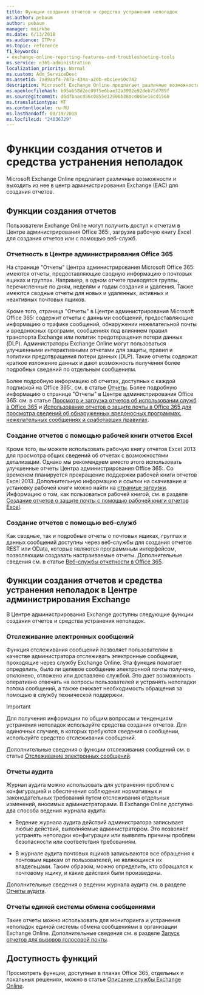 ```yaml
---
title: Функции создания отчетов и средства устранения неполадок
ms.author: pebaum
author: pebaum
manager: mnirkhe
ms.date: 6/13/2018
ms.audience: ITPro
ms.topic: reference
f1_keywords:
- exchange-online-reporting-features-and-troubleshooting-tools
ms.service: o365-administration
localization_priority: Normal
ms.custom: Adm_ServiceDesc
ms.assetid: 7a89aaf4-747a-434a-a20b-ebc1ee10c742
description: Microsoft Exchange Online предлагает различные возможности и выходить из нее в центр администрирования Exchange (EAC) для создания отчетов.
ms.openlocfilehash: b95ab58d2ec09f5e6bae32a3902e92deb75d789f
ms.sourcegitcommit: d6dfbaacd56c0855e12500b38acd06be16cd1560
ms.translationtype: MT
ms.contentlocale: ru-RU
ms.lasthandoff: 09/19/2018
ms.locfileid: "24036729"
---
```

# <a name="reporting-features-and-troubleshooting-tools"></a>Функции создания отчетов и средства устранения неполадок

Microsoft Exchange Online предлагает различные возможности и выходить из нее в центр администрирования Exchange (EAC) для создания отчетов.
  
## <a name="reporting-features"></a>Функции создания отчетов

Пользователи Exchange Online могут получить доступ к отчетам в Центре администрирования Office 365:, загрузив рабочую книгу Excel для создания отчетов или с помощью веб-служб.
  
### <a name="reporting-in-the-office-365-admin-center"></a>Отчетность в Центре администрирования Office 365

На странице "Отчеты" Центра администрирования Microsoft Office 365: имеются отчеты, предоставляющие сводную информацию о почтовых ящиках и группах. Например, в одном отчете приводятся группы, перечисленные по дням, неделям и годам создания и удаления. Также имеются сводные отчеты для новых и удаленных, активных и неактивных почтовых ящиков. 
  
Кроме того, страница "Отчеты" в Центре администрирования Microsoft Office 365: содержит отчеты с данными сообщений, предоставляющие информацию о трафике сообщений, обнаружении нежелательной почты и вредоносных программ, сообщениях под влиянием правил транспорта Exchange или политик предотвращения потери данных (DLP). Администраторы Exchange Online могут пользоваться улучшенными интерактивными отчетами для защиты, правил и политики предотвращения потери данных (DLP). Такие отчеты содержат краткое изложение данных и дают возможность получения более подробных сведений по отдельным сообщениям.
  
Более подробную информацию об отчетах, доступных с каждой подпиской на Office 365:, см. в статье [Отчеты](../office-365-platform-service-description/reports.md). Более подробную информацию о странице "Отчеты" в Центре администрирования Office 365: см. в статье [Просмотр и загрузка отчетов об использовании служб в Office 365](https://go.microsoft.com/fwlink/p/?LinkId=401187) и [Использование отчетов о защите почты в Office 365 для просмотра сведений об обнаруженных вредоносных программах, нежелательных сообщениях и сработавших правилах](https://go.microsoft.com/fwlink/p/?LinkID=401102).
  
### <a name="reporting-using-the-excel-reporting-workbook"></a>Создание отчетов с помощью рабочей книги отчетов Excel

Кроме того, вы можете использовать рабочую книгу отчетов Excel 2013 для просмотра общих сведений об отчетах с возможностями детализации. Однако мы рекомендуем вместо этого использовать улучшенные отчеты Центра администрирования Office 365:. Со временем планируется прекращение поддержки рабочей книги отчетов Excel 2013. Дополнительную информацию и ссылки на скачивание и установку рабочей книги можно найти на [странице загрузки](https://go.microsoft.com/fwlink/p/?LinkId=271776). Информацию о том, как пользоваться рабочей книгой, см. в разделе [Создание отчетов о защите почты с помощью рабочей книги отчетов Excel](https://go.microsoft.com/fwlink/p/?LinkId=285211). 
  
### <a name="reporting-using-web-services"></a>Создание отчетов с помощью веб-служб

Как сводные, так и подробные отчеты о почтовых ящиках, группах и данных сообщений доступны через веб-службы для создания отчетов REST или OData, которые являются программным интерфейсом, позволяющим создавать настраиваемые отчеты. Дополнительные сведения см. в статье [Веб-службы отчетности в Office 365](https://go.microsoft.com/fwlink/p/?LinkId=287041).
  
## <a name="reporting-features-and-troubleshooting-tools-in-the-eac"></a>Функции создания отчетов и средства устранения неполадок в Центре администрирования Exchange

В Центре администрирования Exchange доступны следующие функции создания отчетов и средства устранения неполадок.
  
### <a name="trace-an-email-message"></a>Отслеживание электронных сообщений

Функция отслеживания сообщений позволяет пользователям в качестве администратора отслеживать электронные сообщения, проходящие через службу Exchange Online. Эта функция помогает определить, было ли целевое сообщение электронной почты получено, отклонено, отложено или доставлено службой. Это дает возможность оперативно отвечать на вопросы пользователей и устранять неполадки потока сообщений, а также снижает необходимость обращения за помощью в службу технической поддержки.
  
> [!IMPORTANT]
> Для получения информации по общим вопросам и тенденциям устранения неполадок используйте средства создания отчетов. Для одиночных случаев, в которых требуются сведения о сообщении, используйте средство отслеживания сообщений. 
  
Дополнительные сведения о функции отслеживания сообщений см. в статье [Отслеживание электронных сообщений](https://go.microsoft.com/fwlink/p/?LinkId=271777).
  
### <a name="auditing-reports"></a>Отчеты аудита

Журнал аудита можно использовать для устранения проблем с конфигурацией и обеспечения соблюдения нормативных и законодательных требований путем отслеживания отдельных изменений, вносимых администраторами. В Exchange Online доступно два способа ведения журнала аудита:
  
- Ведение журнала аудита действий администратора записывает любые действия, выполняемые администратором. Это позволяет устранять неполадки конфигурации или выявлять причины проблем безопасности или соответствия требованиям. 
    
- В журнале аудита почтовых ящиков записываются все обращения к почтовым ящикам от пользователей, не являющихся их владельцами. Таким образом, можно определить, кто обращался к почтовому ящику, и какие действия были произведены. 
    
Дополнительные сведения о ведении журнала аудита см. в разделе [Отчеты аудита](https://go.microsoft.com/fwlink/p/?LinkId=271779).
  
### <a name="unified-messaging-reports"></a>Отчеты единой системы обмена сообщениями

Такие отчеты можно использовать для мониторинга и устранения неполадок единой системы обмена сообщениями в организации Exchange Online. Дополнительные сведения см. в разделе [Запуск отчетов для вызовов голосовой почты](https://go.microsoft.com/fwlink/p/?LinkId=287042).
  
## <a name="feature-availability"></a>Доступность функций

Просмотреть функции, доступные в планах Office 365, отдельных и локальных решениях, можно в статье [Описание службы Exchange Online](exchange-online-service-description.md).
  

